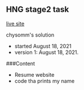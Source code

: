 ## HNG stage2 task

[live site](https://chysomm62.github.io/HNG_stage2-task/)

chysomm's solution

- started August 18, 2021
- version 1: August 18, 2021.

###Content

- Resume website
- code tha prints my name
